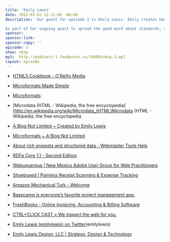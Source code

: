 ```yaml
---
title: 'Emily Lewis'
date: 2012-03-02 12:11:00 -06:00
description: 'Our guest for episode 3 is Emily Lewis. Emily creates beautiful, accessible, standards-based web sites from her web design and development studio based in Albuquerque, New Mexico.

As part of her ongoing quest to spread the good word about standards, she writes about web design on her blog, A Blog Not Limited, and is the author of Microformats Made Simple and a contributing author for the HTML5 Cookbook.'
sponsor:
sponsor-link:
sponsor-copy: ''
episode: 3
show: nbsp
mp3:  http://podcasts-1.feedpress.co/10609/nbsp-3.mp3
layout: episode
---
```


* [HTML5 Cookbook - O'Reilly Media](http://shop.oreilly.com/product/0636920016038.do)


* [Microformats Made Simple](http://microformatsmadesimple.com/)


* [Microformats](http://microformats.org/)


* [Microdata (HTML - Wikipedia, the free encyclopedia](http://en.wikipedia.org/wiki/Microdata_(HTML)Microdata (HTML - Wikipedia, the free encyclopedia


* [A Blog Not Limited ~ Created by Emily Lewis](http://ablognotlimited.com/)


* [Microformats ~ A Blog Not Limited](http://ablognotlimited.com/articles/tag/microformats/)


* [About rich snippets and structured data - Webmaster Tools Help](https://support.google.com/webmasters/answer/99170)


* [RDFa Core 1.1 - Second Edition](http://www.w3.org/TR/rdfa-syntax/)


* [Webuquerque | New Mexico Adobe User Group for Web Practitioners](http://webuquerque.com/)


* [Shoeboxed | Painless Receipt Scanning & Expense Tracking](https://www.shoeboxed.com/)


* [Amazon Mechanical Turk - Welcome](https://www.mturk.com/mturk/welcome)


* [Basecamp is everyone’s favorite project management app.](https://basecamp.com/)


* [FreshBooks - Online Invoicing, Accounting & Billing Software](https://lemonproductions.freshbooks.com/refer/www)


* [CTRL+CLICK CAST » We inspect the web for you.](http://ctrlclickcast.com/)


* [Emily Lewis (emilylewis) on Twitter](https://twitter.com/emilylewis)(emilylewis)


* [Emily Lewis Design, LLC | Strategy, Design & Technology](http://emilylewisdesign.com/)
